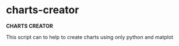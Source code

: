 # charts-creator

**CHARTS CREATOR**

This script can to help to create charts using only python and matplot

